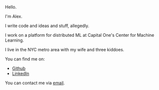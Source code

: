 Hello. 

I'm Alex.

I write code and ideas and stuff, allegedly. 

I work on a platform for distributed ML at Capital One's Center for Machine Learning.

I live in the NYC metro area with my wife and three kiddoes.

You can find me on:

* [Github](https://github.com/droctothorpe)
* [LinkedIn](https://www.linkedin.com/in/alexander-perlman-a396a654/)

You can contact me via [email](mailto:mythicalsunlight@gmail.com).